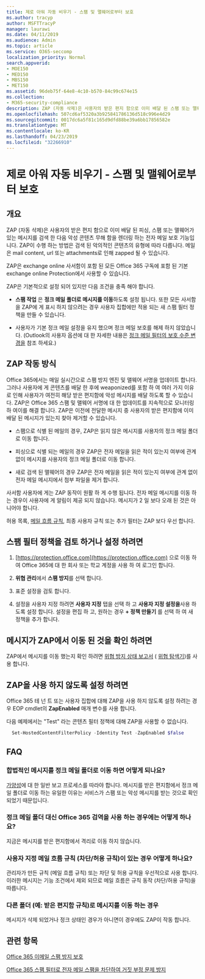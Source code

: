 ```yaml
---
title: 제로 아워 자동 비우기 - 스팸 및 맬웨어로부터 보호
ms.author: tracyp
author: MSFTTracyP
manager: laurawi
ms.date: 04/11/2019
ms.audience: Admin
ms.topic: article
ms.service: O365-seccomp
localization_priority: Normal
search.appverid:
- MOE150
- MED150
- MBS150
- MET150
ms.assetid: 96deb75f-64e8-4c10-b570-84c99c674e15
ms.collection:
- M365-security-compliance
description: ZAP (자동 삭제)은 사용자의 받은 편지 함으로 이미 배달 된 스팸 또는 맬웨어가 있는 메시지를 검색 한 다음 악의적인 콘텐츠를 렌더링 하는 전자 메일 보호 기능입니다. ZAP이 수행 하는 방법은 검색 된 악의적인 콘텐츠의 유형에 따라 다릅니다.
ms.openlocfilehash: 507cd6af5320a3b925841786136d518c996e4d29
ms.sourcegitcommit: 0017dc6a5f81c165d9dfd88be39a6bb17856582e
ms.translationtype: MT
ms.contentlocale: ko-KR
ms.lasthandoff: 04/23/2019
ms.locfileid: "32266910"
---
```

# <a name="zero-hour-auto-purge---protection-against-spam-and-malware"></a>제로 아워 자동 비우기 - 스팸 및 맬웨어로부터 보호

## <a name="overview"></a>개요

ZAP (자동 삭제)은 사용자의 받은 편지 함으로 이미 배달 된 피싱, 스팸 또는 맬웨어가 있는 메시지를 검색 한 다음 악성 콘텐츠 무해 함을 렌더링 하는 전자 메일 보호 기능입니다. ZAP이 수행 하는 방법은 검색 된 악의적인 콘텐츠의 유형에 따라 다릅니다. 메일은 mail content, url 또는 attachments로 인해 zapped 될 수 있습니다.
  
ZAP은 exchange online 사서함이 포함 된 모든 Office 365 구독에 포함 된 기본 exchange online Protection에서 사용할 수 있습니다.

ZAP은 기본적으로 설정 되어 있지만 다음 조건을 충족 해야 합니다.
  
- **스팸 작업** 은 **정크 메일 폴더로 메시지를 이동**하도록 설정 됩니다. 또한 모든 사서함을 ZAP에 게 표시 하지 않으려는 경우 사용자 집합에만 적용 되는 새 스팸 필터 정책을 만들 수 있습니다.

- 사용자가 기본 정크 메일 설정을 유지 했으며 정크 메일 보호를 해제 하지 않았습니다. (Outlook의 사용자 옵션에 대 한 자세한 내용은 [정크 메일 필터의 보호 수준 변경을](https://support.office.com/article/change-the-level-of-protection-in-the-junk-email-filter-e89c12d8-9d61-4320-8c57-d982c8d52f6b) 참조 하세요.) 
  
## <a name="how-zap-works"></a>ZAP 작동 방식

Office 365에서는 매일 실시간으로 스팸 방지 엔진 및 맬웨어 서명을 업데이트 합니다. 그러나 사용자에 게 콘텐츠를 배달 한 후에 weaponized를 포함 하 여 여러 가지 이유로 인해 사용자가 여전히 해당 받은 편지함에 악성 메시지를 배달 하도록 할 수 있습니다. ZAP은 Office 365 스팸 및 맬웨어 서명에 대 한 업데이트를 지속적으로 모니터링 하 여이를 해결 합니다. ZAP은 이전에 전달한 메시지 중 사용자의 받은 편지함에 이미 배달 된 메시지가 있는지 찾아 제거할 수 있습니다.

- 스팸으로 식별 된 메일의 경우, ZAP은 읽지 않은 메시지를 사용자의 정크 메일 폴더로 이동 합니다.

- 피싱으로 식별 되는 메일의 경우 ZAP은 전자 메일을 읽은 적이 있는지 여부에 관계 없이 메시지를 사용자의 정크 메일 폴더로 이동 합니다.

- 새로 검색 된 맬웨어의 경우 ZAP은 전자 메일을 읽은 적이 있는지 여부에 관계 없이 전자 메일 메시지에서 첨부 파일을 제거 합니다.
  
사서함 사용자에 게는 ZAP 동작이 원활 하 게 수행 됩니다. 전자 메일 메시지를 이동 하는 경우이 사용자에 게 알림이 제공 되지 않습니다. 메시지가 2 일 보다 오래 된 것은 아니어야 합니다.
  
허용 목록, [메일 흐름 규칙](https://go.microsoft.com/fwlink/p/?LinkId=722755), 최종 사용자 규칙 또는 추가 필터는 ZAP 보다 우선 합니다.
  
## <a name="to-review-or-set-up-a-spam-filter-policy"></a>스팸 필터 정책을 검토 하거나 설정 하려면
  
1. [https://protection.office.com](https://protection.office.com) 으로 이동 하 여 Office 365에 대 한 회사 또는 학교 계정을 사용 하 여 로그인 합니다.

2. **위협 관리**에서 **스팸 방지**를 선택 합니다.

3. 표준 설정을 검토 합니다.

4. 설정을 사용자 지정 하려면 **사용자 지정** 탭을 선택 하 고 **사용자 지정 설정을**사용 하도록 설정 합니다. 설정을 편집 하 고, 원하는 경우 **+ 정책 만들기** 를 선택 하 여 새 정책을 추가 합니다.

## <a name="to-see-if-zap-moved-your-message"></a>메시지가 ZAP에서 이동 된 것을 확인 하려면

ZAP에서 메시지를 이동 했는지 확인 하려면 [위협 방지 상태 보고서](view-email-security-reports.md#threat-protection-status-report) ( [위협 탐색기](use-explorer-in-security-and-compliance.md))를 사용 합니다.

## <a name="to-disable-zap"></a>ZAP을 사용 하지 않도록 설정 하려면
  
Office 365 테 넌 트 또는 사용자 집합에 대해 ZAP을 사용 하지 않도록 설정 하려는 경우 EOP cmdlet의 **ZapEnabled** 매개 [](https://go.microsoft.com/fwlink/p/?LinkId=722758)변수를 사용 합니다.

다음 예제에서는 "Test" 라는 콘텐츠 필터 정책에 대해 ZAP을 사용할 수 없습니다.

```Powershell
  Set-HostedContentFilterPolicy -Identity Test -ZapEnabled $false
```

## <a name="faq"></a>FAQ

### <a name="what-happens-if-a-legitimate-message-is-moved-to-the-junk-mail-folder"></a>합법적인 메시지를 정크 메일 폴더로 이동 하면 어떻게 되나요?
  
[가양성](prevent-email-from-being-marked-as-spam.md)에 대 한 일반 보고 프로세스를 따라야 합니다. 메시지를 받은 편지함에서 정크 메일 폴더로 이동 하는 유일한 이유는 서비스가 스팸 또는 악성 메시지를 받는 것으로 확인 되었기 때문입니다.
  
### <a name="what-if-i-use-the-office-365-quarantine-instead-of-the-junk-mail-folder"></a>정크 메일 폴더 대신 Office 365 검역을 사용 하는 경우에는 어떻게 하나요?
  
지금은 메시지를 받은 편지함에서 격리로 이동 하지 않습니다.
  
### <a name="what-if-i-have-a-custom-mail-flow-rule-block-allow-rule"></a>사용자 지정 메일 흐름 규칙 (차단/허용 규칙)이 있는 경우 어떻게 하나요?
  
관리자가 만든 규칙 (메일 흐름 규칙) 또는 차단 및 허용 규칙을 우선적으로 사용 합니다. 이러한 메시지는 기능 조건에서 제외 되므로 메일 흐름은 규칙 동작 (차단/허용 규칙)을 따릅니다.

### <a name="what-if-a-message-is-moved-to-another-folder-eg-inbox-rule"></a>다른 폴더 (예: 받은 편지함 규칙)로 메시지를 이동 하는 경우
메시지가 삭제 되었거나 정크 상태인 경우가 아니면이 경우에도 ZAP이 작동 합니다.

## <a name="related-topics"></a>관련 항목

[Office 365 이메일 스팸 방지 보호](anti-spam-protection.md)
  
[Office 365 스팸 필터로 전자 메일 스팸을 차단하여 거짓 부정 문제 방지](reduce-spam-email.md)
